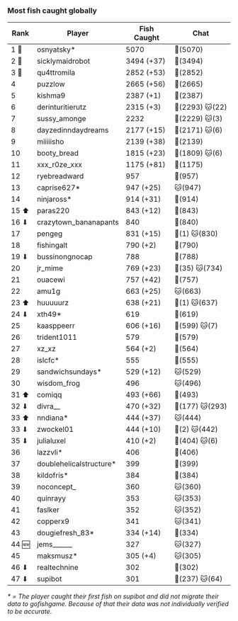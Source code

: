 ### Most fish caught globally
| Rank | Player | Fish Caught | Chat |
|------|--------|-----------|-------|
| 1 🥇  | osnyatsky* | 5070 | 🍞(5070) |
| 2 🥈  | sicklymaidrobot | 3494 (+37) | 🍞(3494) |
| 3 🥉  | qu4ttromila | 2852 (+53) | 🍞(2852) |
| 4  | puzzlow | 2665 (+56) | 🍞(2665) |
| 5  | kishma9 | 2387 (+1) | 🍞(2387) |
| 6  | derinturitierutz | 2315 (+3) | 🍞(2293)  🐱(22) |
| 7  | sussy_amonge | 2232 | 🍞(2229)  🐱(3) |
| 8  | dayzedinndaydreams | 2177 (+15) | 🍞(2171)  🐱(6) |
| 9  | miiiiisho | 2139 (+38) | 🍞(2139) |
| 10  | booty_bread | 1815 (+23) | 🍞(1809)  🐱(6) |
| 11  | xxx_r0ze_xxx | 1175 (+81) | 🍞(1175) |
| 12  | ryebreadward | 957 | 🍞(957) |
| 13  | caprise627* | 947 (+25) | 🐱(947) |
| 14  | ninjaross* | 914 (+31) | 🍞(914) |
| 15 ⬆ | paras220 | 843 (+12) | 🍞(843) |
| 16 ⬇ | crazytown_bananapants | 840 | 🍞(840) |
| 17  | pengeg | 831 (+15) | 🍞(1)  🐱(830) |
| 18  | fishingalt | 790 (+2) | 🍞(790) |
| 19 ⬇ | bussinongnocap | 788 | 🍞(788) |
| 20  | jr_mime | 769 (+23) | 🍞(35)  🐱(734) |
| 21  | ouacewi | 757 (+42) | 🍞(757) |
| 22  | amu1g | 663 (+25) | 🐱(663) |
| 23 ⬆ | huuuuurz | 638 (+21) | 🍞(1)  🐱(637) |
| 24 ⬇ | xth49* | 619 | 🍞(619) |
| 25  | kaasppeerr | 606 (+16) | 🍞(599)  🐱(7) |
| 26  | trident1011 | 579 | 🍞(579) |
| 27  | xz_xz | 564 (+2) | 🍞(564) |
| 28  | islcfc* | 555 | 🍞(555) |
| 29  | sandwichsundays* | 529 (+12) | 🐱(529) |
| 30  | wisdom_frog | 496 | 🐱(496) |
| 31 ⬆ | comiqq | 493 (+66) | 🍞(493) |
| 32 ⬇ | divra__ | 470 (+32) | 🍞(177)  🐱(293) |
| 33 ⬆ | nndiana* | 444 (+37) | 🐱(444) |
| 33 ⬇ | zwockel01 | 444 (+10) | 🍞(2)  🐱(442) |
| 35 ⬇ | julialuxel | 410 (+2) | 🍞(404)  🐱(6) |
| 36  | lazzvli* | 406 | 🍞(406) |
| 37  | doublehelicalstructure* | 399 | 🍞(399) |
| 38  | kildofris* | 384 | 🍞(384) |
| 39  | noconcept_ | 360 | 🐱(360) |
| 40  | quinrayy | 353 | 🐱(353) |
| 41  | faslker | 352 | 🐱(352) |
| 42  | copperx9 | 341 | 🐱(341) |
| 43  | dougiefresh_83* | 334 (+14) | 🍞(334) |
| 44 🆕 | jems______ | 327 | 🐱(327) |
| 45  | maksmusz* | 305 (+4) | 🐱(305) |
| 46 ⬇ | realtechnine | 302 | 🍞(302) |
| 47 ⬇ | supibot | 301 | 🍞(237)  🐱(64) |

_* = The player caught their first fish on supibot and did not migrate their data to gofishgame. Because of that their data was not individually verified to be accurate._
